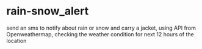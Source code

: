 # rain-snow_alert
 send an sms to notify about rain or snow and carry a jacket, using API from Openweathermap, checking the weather condition for next 12 hours of the location
